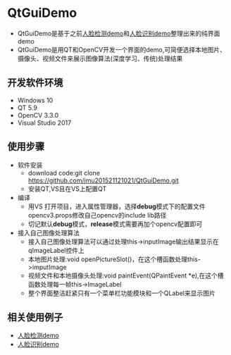# QtGuiDemo
- QtGuiDemo是基于之前[人脸检测demo](https://github.com/jmu201521121021/FaceDetector-Base-Yolov3-spp)和[人脸识别demo](https://github.com/jmu201521121021/faceRecognition)整理出来的纯界面demo
- QtGuiDemo是用QT和OpenCV开发一个界面的demo,可简便选择本地图片、摄像头、视频文件来展示图像算法(深度学习、传统)处理结果
## 开发软件环境
- Windows 10
- QT 5.9
- OpenCV 3.3.0
- Visual Studio 2017
## 使用步骤
- 软件安装
  - download code:git clone https://github.com/jmu201521121021/QtGuiDemo.git
  - 安装QT,VS且在VS上配置QT
- 编译
  - 用VS 打开项目，进入属性管理器，选择**debug**模式下的配置文件opencv3.props修改自己opencv的include lib路径
  - 切记默认**debug**模式，**release**模式需要再加个opencv配置即可
- 接入自己图像处理算法
  - 接入自己图像处理算法可以通过处理this->inputImage输出结果显示在qImageLabel控件上
  - 本地图片处理:void openPictureSlot()，在这个槽函数处理this->imputImage
  - 视频文件和本地摄像头处理:void paintEvent(QPaintEvent *e),在这个槽函数处理每一帧this->ImageLabel
  - 整个界面整洁赶紧只有一个菜单栏功能模块和一个QLabel来显示图片

## 相关使用例子
- [人脸检测demo](https://github.com/jmu201521121021/FaceDetector-Base-Yolov3-spp)
- [人脸识别demo](https://github.com/jmu201521121021/faceRecognition)
